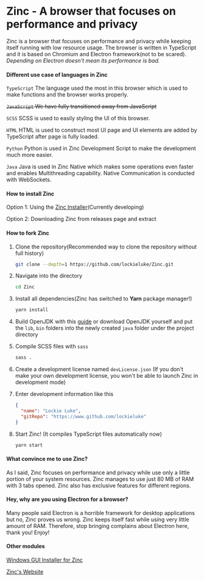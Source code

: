 # Zinc - A browser that focuses on performance and privacy

Zinc is a browser that focuses on performance and privacy while keeping itself running with low resource usage. The
browser is written in TypeScript and it is based on Chromium and Electron framework(not to be scared). _Depending on
Electron doesn't mean its performance is bad._

#### Different use case of languages in Zinc

`TypeScript` The language used the most in this browser which is used to make functions and the browser works properly.

~~`JavaScript` We have fully transitioned away from JavaScript~~

`SCSS` SCSS is used to easily styling the UI of this browser.

`HTML` HTML is used to construct most UI page and UI elements are added by TypeScript after page is fully loaded.

`Python` Python is used in Zinc Development Script to make the development much more easier.

`Java` Java is used in Zinc Native which makes some operations even faster and enables Multithreading capability. Native
Communication is conducted with WebSockets.

#### How to install Zinc

Option 1: Using the [Zinc Installer](https://github.com/lockieluke/ZincInstaller)(Currently developing)

Option 2: Downloading Zinc from releases page and extract

#### How to fork Zinc

1. Clone the repository(Recommended way to clone the repository without full history)

   ```bash
   git clone --depth=1 https://github.com/lockieluke/Zinc.git 
   ```

2. Navigate into the directory

   ```bash
   cd Zinc
   ```

3. Install all dependencies(Zinc has switched to **Yarn** package manager!)

   ```bash
   yarn install
   ```

4. Build OpenJDK with this [guide](https://github.com/lockieluke/Zinc/wiki/Guide-on-building-OpenJDK-for-Zinc-Native) or
   download OpenJDK yourself and put the `lib`, `bin` folders into the newly created `java` folder under the project
   directory

6. Compile SCSS files with `sass`

   ```bash
   sass .
   ```

7. Create a development license named `devLicense.json` (If you don't make your own development license, you won't be
   able to launch Zinc in development mode)

8. Enter development information like this

   ```json
   {
     "name": "Lockie Luke",
     "gitRepo": "https://www.github.com/lockieluke"
   }
   ```

9. Start Zinc! (It compiles TypeScript files automatically now)

   ```bash
   yarn start
   ```

#### What convince me to use Zinc?

As I said, Zinc focuses on performance and privacy while use only a little portion of your system resources. Zinc manages to use just 80 MB of RAM with 3 tabs opened. Zinc also has exclusive features for different regions.

#### Hey, why are you using Electron for a browser?

Many people said Electron is a horrible framework for desktop applications but no, Zinc proves us wrong. Zinc keeps itself fast while using very little amount of RAM. Therefore, stop bringing complains about Electron here, thank you! Enjoy!

#### Other modules

[Windows GUI Installer for Zinc](https://github.com/lockieluke/ZincInstaller)

[Zinc's Website](https://github.com/lockieluke/ZincWebsite)
